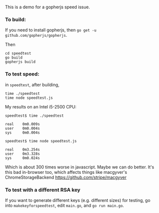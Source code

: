 
This is a demo for a gopherjs speed issue.

### To build:

If you need to install gopherjs, then
`go get -u github.com/gopherjs/gopherjs`.

Then
```
cd speedtest
go build
gopherjs build
```

### To test speed:

in `speedtest`, after building,

```
time ./speedtest
time node speedtest.js
```

My results on an Intel i5-2500 CPU:

```
speedtest$ time ./speedtest

real    0m0.009s
user    0m0.004s
sys     0m0.004s

speedtest$ time node speedtest.js

real    0m3.254s
user    0m3.328s
sys     0m0.024s
```
Which is about 300 times worse in javascript.
Maybe we can do better.
It's this bad in-browser too, which affects things like
macgyver's ChromeStorageBackend
https://github.com/stripe/macgyver

### To test with a different RSA key

If you want to generate different keys (e.g. different sizes)
for testing, go into `makekeyforspeedtest`, edit `main.go`, and
`go run main.go`.
